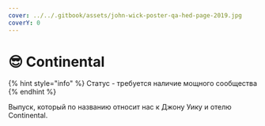 ```yaml
---
cover: ../../.gitbook/assets/john-wick-poster-qa-hed-page-2019.jpg
coverY: 0
---
```


# 😎 Continental

{% hint style="info" %}
Статус - требуется наличие мощного сообщества
{% endhint %}

Выпуск, который по названию относит нас к Джону Уику и отелю Continental.

